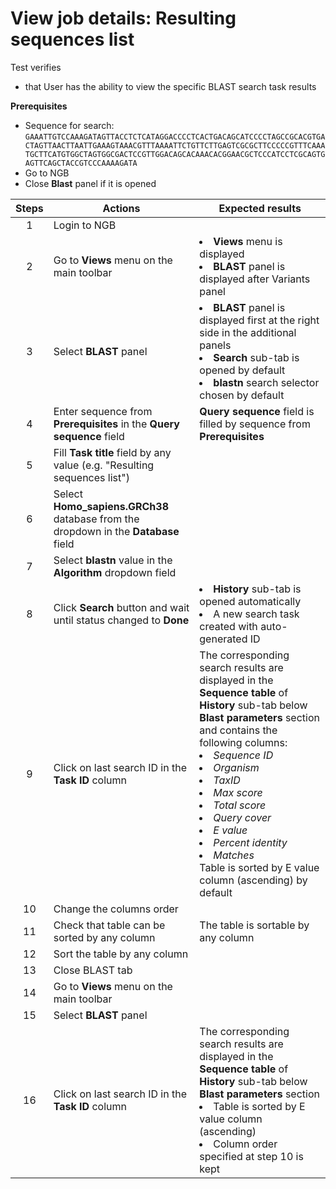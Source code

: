 # View job details: Resulting sequences list

Test verifies
 - that User has the ability to view the specific BLAST search task results

**Prerequisites**
 - Sequence for search:
`GAAATTGTCCAAAGATAGTTACCTCTCATAGGACCCCTCACTGACAGCATCCCCTAGCCGCACGTGACTAGTTAACTTAATTGAAAGTAAACGTTTAAAATTCTGTTCTTGAGTCGCGCTTCCCCCGTTTCAAATGCTTCATGTGGCTAGTGGCGACTCCGTTGGACAGCACAAACACGGAACGCTCCCATCCTCGCAGTGAGTTCAGCTACCGTCCCAAAAGATA`
 - Go to NGB
 - Close **Blast** panel if it is opened

| Steps | Actions | Expected results |
| :---: | --- | --- |
| 1 | Login to NGB | |
| 2 | Go to  **Views** menu on the main toolbar| <li> **Views** menu is displayed <li> **BLAST** panel is displayed after Variants panel|
| 3 | Select **BLAST** panel | <li>**BLAST** panel is displayed first at the right side in the additional panels <li> **Search** sub-tab is opened by default  <li> **blastn** search selector chosen by default |
| 4 | Enter sequence from **Prerequisites** in the **Query sequence** field | **Query sequence** field is filled by sequence from **Prerequisites**|
| 5 | Fill **Task title** field by any value (e.g. "Resulting sequences list") | |
| 6 | Select **Homo_sapiens.GRCh38** database from the dropdown in the **Database** field||
| 7 | Select **blastn** value in the **Algorithm** dropdown field| |
| 8 | Click **Search** button and wait until status changed to **Done**| <li> **History** sub-tab is opened automatically <li> A new search task created with auto-generated ID |
| 9 | Click on last search ID in the **Task ID** column |The corresponding search results are displayed in the **Sequence table** of **History** sub-tab below **Blast parameters** section and contains the following columns: <li> *Sequence ID* <li> *Organism* <li> *TaxID* <li> *Max score* <li> *Total score* <li> *Query cover* <li> *E value* <li> *Percent identity* <li> *Matches* <br> Table is sorted by E value column (ascending) by default|
| 10 | Change the columns order | |
| 11 | Check that table can be sorted by any column | The table is sortable by any column |
| 12 | Sort the table by any column | |
| 13 | Close BLAST tab | |
| 14 | Go to  **Views** menu on the main toolbar | |
| 15 | Select **BLAST** panel | |
| 16 | Click on last search ID in the **Task ID** column | The corresponding search results are displayed in the **Sequence table** of **History** sub-tab below **Blast parameters** section <li> Table is sorted by E value column (ascending) <li> Column order specified at step 10 is kept |